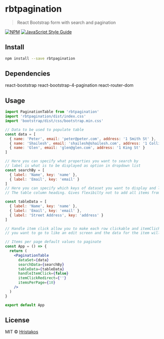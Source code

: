 # rbtpagination

> React Bootstrap form with search and pagination

[![NPM](https://img.shields.io/npm/v/rbtpagination.svg)](https://www.npmjs.com/package/rbtpagination) [![JavaScript Style Guide](https://img.shields.io/badge/code_style-standard-brightgreen.svg)](https://standardjs.com)

## Install

```bash
npm install --save rbtpagination
```

## Dependencies

react-bootstrap
react-bootstrap-4-pagination
react-router-dom

## Usage

```jsx
import PaginationTable from 'rbtpagination'
import 'rbtpagination/dist/index.css'
import 'bootstrap/dist/css/bootstrap.min.css'

// Data to be used to populate table
const data = [
  { name: 'Peter', email: 'peter@peter.com', address: '1 Smith St' },
  { name: 'Shailesh', email: 'shailesh@shailesh.com', address: '1 Collins St' },
  { name: 'Glen', email: 'glen@glen.com', address: '1 King St' }
]

// Here you can specify what properties you want to search by
// label is what is to be displayed as option in dropdown list
const searchBy = [
  { label: 'Name', key: 'name' },
  { label: 'Email', key: 'email' }
]
// Here you can specify which keys of dataset you want to display and label is
// The table column heading. Gives flexibilty not to add all items from data.

const tableData = [
  { label: 'Name', key: 'name' },
  { label: 'Email', key: 'email' },
  { label: 'Street Address', key: 'address' }
]

// Handle item click allow you to make each row clickable and itemClickRedirect is the route
// you want to go to like an edit screen and the data for the item will be passed accross.

// Items per page default values to paginate
const App = () => {
  return (
    <PaginationTable
      dataSet={data}
      searchData={searchBy}
      tableData={tableData}
      handleItemClick={false}
      itemClickRedirect={''}
      itemsPerPage={10}
    />
  )
}

export default App
```

## License

MIT © [Hristakos](https://github.com/Hristakos)
